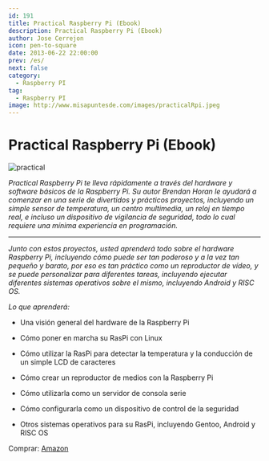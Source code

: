 ```yaml
---
id: 191
title: Practical Raspberry Pi (Ebook)
description: Practical Raspberry Pi (Ebook)
author: Jose Cerrejon
icon: pen-to-square
date: 2013-06-22 22:00:00
prev: /es/
next: false
category:
  - Raspberry PI
tag:
  - Raspberry PI
image: http://www.misapuntesde.com/images/practicalRpi.jpeg
---
```


# Practical Raspberry Pi (Ebook)

![practical](http://www.misapuntesde.com/images/practicalRpi.jpeg)

*Practical Raspberry Pi te lleva rápidamente a través del hardware y software básicos de la Raspberry Pi. Su autor Brendan Horan le ayudará a comenzar en una serie de divertidos y prácticos proyectos, incluyendo un simple sensor de temperatura, un centro multimedia, un reloj en tiempo real, e incluso un dispositivo de vigilancia de seguridad, todo lo cual requiere una mínima experiencia en programación.*

- - -
*Junto con estos proyectos, usted aprenderá todo sobre el hardware Raspberry Pi, incluyendo cómo puede ser tan poderoso y a la vez tan pequeño y barato, por eso es tan práctico como un reproductor de vídeo, y se puede personalizar para diferentes tareas, incluyendo ejecutar diferentes sistemas operativos sobre el mismo, incluyendo Android y RISC OS.*

*Lo que aprenderá:*

* Una visión general del hardware de la Raspberry Pi

* Cómo poner en marcha su RasPi con Linux

* Cómo utilizar la RasPi para detectar la temperatura y la conducción de un simple LCD de caracteres

* Cómo crear un reproductor de medios con la Raspberry Pi

* Cómo utilizarla como un servidor de consola serie

* Cómo configurarla como un dispositivo de control de la seguridad

* Otros sistemas operativos para su RasPi, incluyendo Gentoo, Android y RISC OS

Comprar: [Amazon](http://www.amazon.es/dp/1430249714)